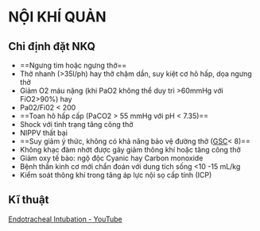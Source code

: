# NỘI KHÍ QUẢN  
## Chỉ định đặt NKQ  
- ==Ngưng tim hoặc ngưng thở==  
- Thở nhanh (>35l/ph) hay thở chậm dần, suy kiệt cơ hô hấp, dọa ngưng thở  
- Giảm O2 máu nặng (khi PaO2 không thể duy trì >60mmHg với FiO2>90%) hay  
- Pa02/Fi02 < 200  
- ==Toan hô hấp cấp (PaCO2 > 55 mmHg với pH < 7.35)==  
- Shock với tình trạng tăng công thở  
- NIPPV thất bại  
- ==Suy giảm ý thức, không có khả năng bảo vệ đường thở ([GSC](GSC.md)< 8)==  
- Không khạc đàm nhớt được gây giảm thông khí hoặc tăng công thở  
- Giảm oxy tế bào: ngộ độc Cyanic hay Carbon monoxide  
- Bệnh thần kinh cơ mới chẩn đoán với dung tích sống <10 -15 mL/kg  
- Kiểm soát thông khí trong tăng áp lực nội sọ cấp tính (ICP)  
  
## Kĩ thuật  
[Endotracheal Intubation - YouTube](https://www.youtube.com/watch?v=8AOB2PtHfVM)  
  
